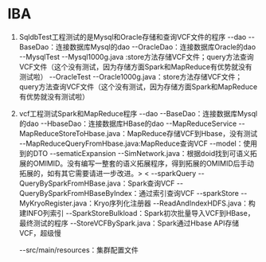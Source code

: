 # IBA
1. SqldbTest工程测试的是Mysql和Oracle存储和查询VCF文件的程序
	--dao
		--BaseDao：连接数据库Mysql的dao
		--OracleDao：连接数据库Oracle的dao
	--MysqlTest
		--Mysql1000g.java :store方法存储VCF文件；query方法查询VCF文件（这个没有测试，因为存储方面Spark和MapReduce有优势就没有测试啦）
	--OracleTest
		--Oracle1000g.java：store方法存储VCF文件；query方法查询VCF文件（这个没有测试，因为存储方面Spark和MapReduce有优势就没有测试啦）
	
2. vcf工程测试Spark和MapReduce程序
	--dao
		--BaseDao：连接数据库Mysql的dao
		--HbaseDao：连接数据库HBase的dao
	--MapReduceService
		--MapReduceStoreToHbase.java：MapReduce存储VCF到Hbase，没有测试
		--MapReduceQueryFromHbase.java:MapReduce查询VCF
	--model：使用到的DTO
	--sematicExpansion
		--SimNetwork.java：根据doid找到可语义拓展的OMIMID。没有编写一整套的语义拓展程序，得到拓展的OMIMID后手动拓展的，如有其它需要请进一步改进。> <
	--sparkQuery
		--QueryBySparkFromHBase.java：Spark查询VCF
		--QueryBySparkFromHBaseByIndex：通过索引查询VCF
	--sparkStore
		--MyKryoRegister.java：Kryo序列化注册器
		--ReadAndIndexHDFS.java：构建INFO列索引
		--SparkStoreBulkload：Spark初次批量导入VCF到HBase，最终测试的程序
		--StoreVCFBySpark.java：Spark通过Hbase API存储VCF，超级慢
		
	--src/main/resources：集群配置文件
